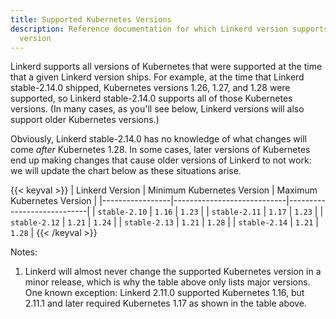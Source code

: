 ```yaml
---
title: Supported Kubernetes Versions
description: Reference documentation for which Linkerd version supports which Kubernetes
  version
---
```


Linkerd supports all versions of Kubernetes that were supported at the time
that a given Linkerd version ships. For example, at the time that Linkerd
stable-2.14.0 shipped, Kubernetes versions 1.26, 1.27, and 1.28 were
supported, so Linkerd stable-2.14.0 supports all of those Kubernetes versions.
(In many cases, as you'll see below, Linkerd versions will also support older
Kubernetes versions.)

Obviously, Linkerd stable-2.14.0 has no knowledge of what changes will come
_after_ Kubernetes 1.28. In some cases, later versions of Kubernetes end up
making changes that cause older versions of Linkerd to not work: we will
update the chart below as these situations arise.

{{< keyval >}}
| Linkerd Version | Minimum Kubernetes Version | Maximum Kubernetes Version |
|-----------------|----------------------------|----------------------------|
| `stable-2.10`   | `1.16`                     | `1.23`                     |
| `stable-2.11`   | `1.17`                     | `1.23`                     |
| `stable-2.12`   | `1.21`                     | `1.24`                     |
| `stable-2.13`   | `1.21`                     | `1.28`                     |
| `stable-2.14`   | `1.21`                     | `1.28`                     |
{{< /keyval >}}

Notes:

1. Linkerd will almost never change the supported Kubernetes version in a
   minor release, which is why the table above only lists major versions. One
   known exception: Linkerd 2.11.0 supported Kubernetes 1.16, but 2.11.1 and
   later required Kubernetes 1.17 as shown in the table above.
